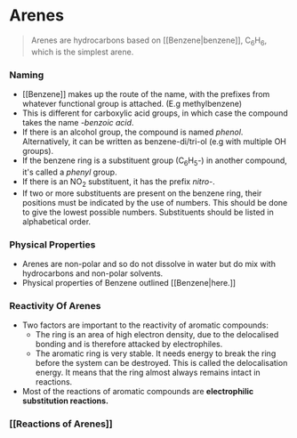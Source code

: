 # Arenes
> Arenes are hydrocarbons based on [[Benzene|benzene]], C$_6$H$_6$, which is the simplest arene.
### Naming
- [[Benzene]] makes up the route of the name, with the prefixes from whatever functional group is attached. (E.g methylbenzene)
- This is different for carboxylic acid groups, in which case the compound takes the name *-benzoic acid*.
- If there is an alcohol group, the compound is named *phenol*. Alternatively, it can be written as benzene-di/tri-ol (e.g with multiple OH groups).
- If the benzene ring is a substituent group (C$_6$H$_5$-) in another compound, it's called a *phenyl* group.
- If there is an NO$_2$ substituent, it has the prefix *nitro-*.
- If two or more substituents are present on the benzene ring, their positions must be indicated by the use of numbers. This should be done to give the lowest possible numbers. Substituents should be listed in alphabetical order.

### Physical Properties
- Arenes are non-polar and so do not dissolve in water but do mix with hydrocarbons and non-polar solvents.
- Physical properties of Benzene outlined [[Benzene|here.]]

### Reactivity Of Arenes
- Two factors are important to the reactivity of aromatic compounds:
	- The ring is an area of high electron density, due to the delocalised bonding and is therefore attacked by electrophiles.
	- The aromatic ring is very stable. It needs energy to break the ring before the system can be destroyed. This is called the delocalisation energy. It means that the ring almost always remains intact in reactions.
- Most of the reactions of aromatic compounds are **electrophilic substitution reactions.**

### [[Reactions of Arenes]]

